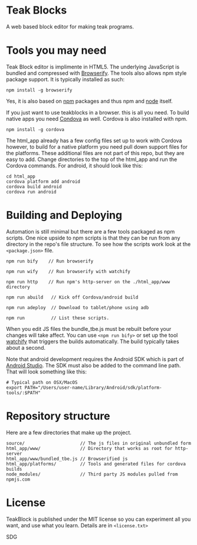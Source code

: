 # Teak Blocks
A web based block editor for making teak programs.


# Tools you may need
Teak Block editor is implimente in HTML5. The underlying JavaScript is bundled and compressed with [Browserify](http://browserify.org/). The tools also allows npm style package support. It is typically installed as such:

```
npm install -g browserify
```
Yes, it is also based on [npm](https://www.npmjs.com/) packages and thus npm and [node](https://nodejs.org/en/) itself.

If you just want to use teakblocks in a browser. this is all you need. To build
native apps you need [Condova](https://cordova.apache.org/) as well. Cordova is also installed with npm.

```
npm install -g cordova
```

The html_app already has a few config files set up to work with Cordova however, to build for a native platform you need pull down support files for the platforms. These additional files are not part of this repo, but they are easy to add. Change directories to the top of the html_app and run the Cordova commands. For android, it should look like this:

```
cd html_app
cordova platform add android
cordova build android
cordova run android
```

# Building and Deploying
Automation is still minimal but there are a few tools packaged as npm scripts. One nice upside to npm scripts is that they can be run from any directory in the repo's file structure. To see how the scripts work look at the `<package.json>` file.

```
npm run bify    // Run browserify

npm run wify    // Run browserify with watchify

npm run http    // Run npm's http-server on the ./html_app/www directory

npm run abuild   // Kick off Cordova/android build

npm run adeploy  // Download to tablet/phone using adb

npm run          // List these scripts.
```

When you edit JS files the bundle_tbe.js must be rebuilt before your changes will take affect. You can use `<npm run bify>` or set up the tool [watchify](https://www.npmjs.com/package/watchify) that triggers the builds automatically. The build typically takes about a second.

Note that android development requires the Android SDK which is part of [Android Studio](https://developer.android.com/studio/index.html). The SDK must also be added to the command line path. That will look something like this:

```
# Typical path on OSX/MacOS
export PATH="/Users/user-name/Library/Android/sdk/platform-tools/:$PATH"

```

# Repository structure

Here are a few directories that make up the project.

```
source/                     // The js files in original unbundled form
html_app/www/               // Directory that works as root for http-server
html_app/www/bundled_tbe.js // Browserified js
html_app/platforms/         // Tools and generated files for cordova builds
node_modules/               // Third party JS modules pulled from npmjs.com             
```

# License

TeakBlock is published under the MIT license so you can experiment all you want,
and use what you learn.  Details are in `<license.txt>`

SDG
